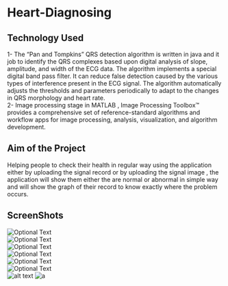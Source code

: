# Heart-Diagnosing

## Technology Used 
1- The “Pan and Tompkins” QRS detection algorithm is written in java and it  job to identify the QRS complexes based upon digital analysis of slope, amplitude, and width of the ECG data. The algorithm implements a special digital band pass filter. It can reduce false detection caused by the various types of interference present in the 
ECG signal. The algorithm automatically adjusts the thresholds and parameters periodically to adapt to the changes in QRS morphology and heart rate.    
2- Image processing stage in MATLAB , Image Processing Toolbox™ provides a comprehensive set of reference-standard algorithms and workflow apps for image processing, analysis, visualization, and algorithm development.

## Aim of the Project 
Helping people to check their health in regular way using the application either by uploading the signal record or by uploading the signal  image , the application will show them either the are normal or abnormal in simple way and will show the graph of their record to know exactly where the problem occurs.


## ScreenShots

![Optional Text](../master/screenshots/b.png)
<br>
![Optional Text](../master/screenshots/c.png)
<br>
![Optional Text](../master/screenshots/a.png)
<br>
![Optional Text](../master/screenshots/d.png)
<br>
![Optional Text](../master/screenshots/e.png)
<br>
![Optional Text](/home/areej/Desktop/Repository/merge/screenshots/f.png)
<br>
![alt text](screenshots/a.png "Description goes here")
![a](https://user-images.githubusercontent.com/54686945/64050956-dc5bdd00-cb79-11e9-9c18-2fdfb7d2c4cc.png)

